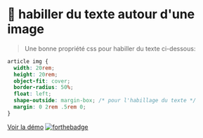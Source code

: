 # 🚀 habiller du texte autour d'une image
>Une bonne propriété css pour habiller du texte ci-dessous:
```css
article img {
  width: 20rem;
  height: 20rem;
  object-fit: cover;
  border-radius: 50%;
  float: left;
  shape-outside: margin-box; /* pour l'habillage du texte */
  margin: 0 2rem .5rem 0;
}

```
[Voir la démo](https://giusmili.github.io/habiller_texte_image/)
[![forthebadge](https://forthebadge.com/images/badges/validated-html5.svg)](https://forthebadge.com)

